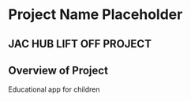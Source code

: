 # Project Name Placeholder
<h2>JAC HUB LIFT OFF PROJECT</h2>

## Overview of Project
Educational app for children